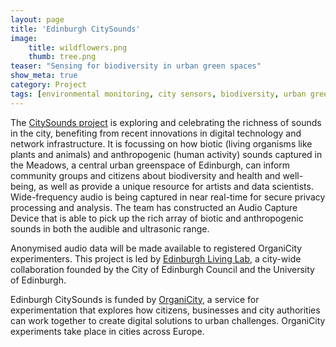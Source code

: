 ```yaml
---
layout: page
title: 'Edinburgh CitySounds'
image: 
    title: wildflowers.png
    thumb: tree.png
teaser: "Sensing for biodiversity in urban green spaces"
show_meta: true
category: Project
tags: [environmental monitoring, city sensors, biodiversity, urban greenspace, OrganiCity, Edinburgh Living Lab, public engagement, wildlife monitoring, noise monitoring]
---
```


The [CitySounds project](https://citysounds.eu) is exploring and celebrating the richness of sounds in the city, benefiting from recent innovations in digital technology and network infrastructure. It is focussing on how biotic (living organisms like plants and animals) and anthropogenic (human activity) sounds captured in the Meadows, a central urban greenspace of Edinburgh, can inform community groups and citizens about biodiversity and health and well-being, as well as provide a unique resource for artists and data scientists. 
Wide-frequency audio is being captured in near real-time for secure privacy processing and analysis. The team has constructed an Audio Capture Device that is able to pick up the rich array of biotic and anthropogenic sounds in both the audible and ultrasonic range. 

Anonymised audio data will be made available to registered OrganiCity experimenters. 
This project is led by [Edinburgh Living Lab](http://edinburghlivinglab.org/), a city-wide collaboration founded by the City of Edinburgh Council and the University of Edinburgh. 

Edinburgh CitySounds is funded by [OrganiCity](http://organicity.eu/), a service for experimentation that explores how citizens, businesses and city authorities can work together to create digital solutions to urban challenges. OrganiCity experiments take place in cities across Europe.




